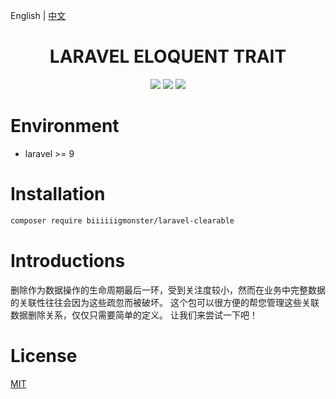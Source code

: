 English | [中文](./README-CN.md)

<div align="center">

# LARAVEL ELOQUENT TRAIT

<p>
    <a href="https://github.com/biiiiiigmonster/laravel-clearable/blob/master/LICENSE"><img src="https://img.shields.io/badge/license-MIT-7389D8.svg?style=flat" ></a>
    <a href="https://github.com/biiiiiigmonster/laravel-clearable/releases" ><img src="https://img.shields.io/github/release/biiiiiigmonster/laravel-clearable.svg?color=4099DE" /></a> 
    <a href="https://packagist.org/packages/biiiiiigmonster/laravel-clearable"><img src="https://img.shields.io/packagist/dt/biiiiiigmonster/laravel-clearable.svg?color=" /></a> 
</p>

</div>



# Environment

- laravel >= 9


# Installation

```bash
composer require biiiiiigmonster/laravel-clearable
```

# Introductions
删除作为数据操作的生命周期最后一环，受到关注度较小，然而在业务中完整数据的关联性往往会因为这些疏忽而被破坏。
这个包可以很方便的帮您管理这些关联数据删除关系，仅仅只需要简单的定义。
让我们来尝试一下吧！

# License
[MIT](./LICENSE)
